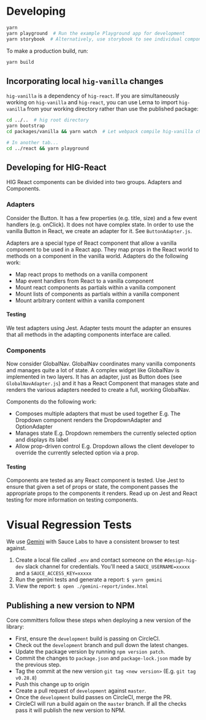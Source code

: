 # Developing

```bash
yarn
yarn playground  # Run the example Playground app for development
yarn storybook  # Alternatively, use storybook to see individual components and their docgen info
```

To make a production build, run:
```bash
yarn build
```

## Incorporating local `hig-vanilla` changes

`hig-vanilla` is a dependency of `hig-react`. If you are simultaneously working on `hig-vanilla` and `hig-react`, you can use Lerna to import `hig-vanilla` from your working directory rather than use the published package:

```bash
cd ../..  # hig root directory
yarn bootstrap
cd packages/vanilla && yarn watch  # Let webpack compile hig-vanilla changes locally

# In another tab...
cd ../react && yarn playground
```

## Developing for HIG-React

HIG React components can be divided into two groups. Adapters and Components.

### Adapters
Consider the Button. It has a few properties (e.g. title, size) and a few event handlers (e.g. onClick). It does not have complex state. In order to use the vanilla Button in React, we create an adapter for it. See `ButtonAdapter.js`.

Adapters are a special type of React component that allow a vanilla component to be used in a React app. They map props in the React world to methods on a component in the vanilla world. Adapters do the following work:
- Map react props to methods on a vanilla component
- Map event handlers from React to a vanilla component
- Mount react components as partials within a vanilla component
- Mount lists of components as partials within a vanilla component
- Mount arbitrary content within a vanilla component

#### Testing
We test adapters using Jest. Adapter tests mount the adapter an ensures that all methods in the adapting components interface are called.

### Components
Now consider GlobalNav. GlobalNav coordinates many vanilla components and manages quite a lot of state. A complex widget like GlobalNav is implemented in two layers. It has an adapter, just as Button does (see `GlobalNavAdapter.js`) and it has a React Component that manages state and renders the various adapters needed to create a full, working GlobalNav.

Components do the following work:
- Composes multiple adapters that must be used together
  E.g. The Dropdown component renders the DropdownAdapter and OptionAdapter
- Manages state
  E.g. Dropdown remembers the currently selected option and displays its label
- Allow prop-driven control
  E.g. Dropdown allows the client developer to override the currently selected option via a prop.

#### Testing
Components are tested as any React component is tested. Use Jest to ensure that given a set of props or state, the component passes the appropriate props to the components it renders. Read up on Jest and React testing for more information on testing components.

# Visual Regression Tests

We use [Gemini](https://github.com/gemini-testing/gemini) with Sauce Labs to have a consistent browser to test against.

1. Create a local file called `.env` and contact someone on the `#design-hig-dev` slack channel for credentials. You'll need a `SAUCE_USERNAME=xxxxx` and a `SAUCE_ACCESS_KEY=xxxxx`
1. Run the gemini tests and generate a report: `$ yarn gemini`
1. View the report: `$ open ./gemini-report/index.html`

## Publishing a new version to NPM
Core committers follow these steps when deploying a new version of the library:

- First, ensure the `development` build is passing on CircleCI.
- Check out the `development` branch and pull down the latest changes.
- Update the package version by running `npm version patch`.
- Commit the changes to `package.json` and `package-lock.json` made by the previous step.
- Tag the commit at the new version `git tag <new version>` (E.g. `git tag v0.28.8`)
- Push this change up to origin
- Create a pull request of `development` against `master`.
- Once the `development` build passes on CircleCI, merge the PR.
- CircleCI will run a build again on the `master` branch. If all the checks pass it will publish the new version to NPM.
